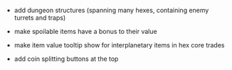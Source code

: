 
- add dungeon structures (spanning many hexes, containing enemy turrets and traps)

- make spoilable items have a bonus to their value

- make item value tooltip show for interplanetary items in hex core trades

- add coin splitting buttons at the top
